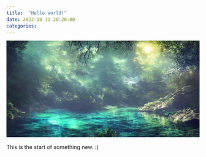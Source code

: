 ```yaml
---
title:  "Hello world!"
date: 2022-10-11 20:20:00
categories: 
---
```

<a href="/assets/images/2022-10-13.png" target="_blank">
  <img class="post-image"  src="assets/images/2022-10-13.png"/>
</a>

This is the start of something new. :)
<!--more-->

